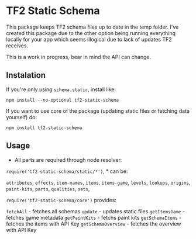 # TF2 Static Schema
This package keeps TF2 schema files up to date in the temp folder.
I've created this package due to the other option being running everything locally for your app which seems illogical due to lack of updates TF2 receives.

This is a work in progress, bear in mind the API can change.

## Instalation
If you're only using `schema.static`, install like:
```
npm install --no-optional tf2-static-schema
```
If you want to use core of the package (updating static files or fetching data yourself) do: 
```
npm install tf2-static-schema
```

## Usage
- All parts are required through node resolver:

`require('tf2-static-schema/static/*')`, * can be:

`attributes`,
`effects`,
`item-names`,
`items`,
`items-game`,
`levels`,
`lookups`,
`origins`,
`paint-kits`,
`parts`,
`qualities`,
`sets`,

`require('tf2-static-schema/core')` provides:

`fetchAll` - fetches all schemas
`update` - updates static files
`getItemsGame` - fetches game metadata
`getPaintKits` - fetchs paint kits
`getSchemaItems` - fetches the items with API Key
`getSchemaOverview` - fetches the overview with API Key
